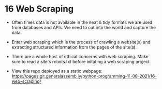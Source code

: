 # 16 Web Scraping

* Often times data is not available in the neat & tidy formats we are used from databases and APIs. We need to out into the world and capture the data.

* Enter web scraping which is the process of crawling a website(s) and extracting structured information from the pages of the site(s).

* There are a whole host of ethical concerns with web scraping. Make sure to read a site's robots.txt before initating a web scraping project.


* View this repo deployed as a static webpage: https://pages.git.generalassemb.ly/python-programming-11-08-2021/16-web-scraping/
